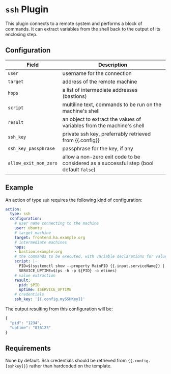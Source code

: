 # `ssh` Plugin

This plugin connects to a remote system and performs a block of commands. It can extract variables from the shell back to the output of its enclosing step.

## Configuration

|Field|Description
|---|---
| `user` | username for the connection
| `target` | address of the remote machine
| `hops` | a list of intermediate addresses (bastions)
| `script` | multiline text, commands to be run on the machine's shell
| `result` | an object to extract the values of variables from the machine's shell
| `ssh_key` | private ssh key, preferrably retrieved from {{.config}}
| `ssh_key_passphrase` | passphrase for the key, if any
| `allow_exit_non_zero` | allow a non-zero exit code to be considered as a successful step (bool default `false`)

## Example

An action of type `ssh` requires the following kind of configuration:

```yaml
action:
  type: ssh
  configuration:
    # user name connecting to the machine
    user: ubuntu
    # target machine
    target: frontend.ha.example.org
    # intermediate machines
    hops:
    - bastion.example.org
    # the commands to be executed, with variable declarations for value extraction
    script: |-
      PID=$(systemctl show --property MainPID {{.input.serviceName}} | cut -d= -f2)
      SERVICE_UPTIME=$(ps -h -p ${PID} -o etimes)
    # value extraction
    result: 
      pid: $PID
      uptime: $SERVICE_UPTIME
    # credentials
    ssh_key: '{{.config.mySSHKey}}'
```

The output resulting from this configuration will be:

```js
{
  "pid": "1234",
  "uptime": "876123"
}
```

## Requirements

None by default. Ssh credentials should be retrieved from `{{.config.[sshkey]}}` rather than hardcoded on the template.